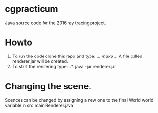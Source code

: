 # cgpracticum
Java source code for the 2016 ray tracing project.

# Howto
1. To run the code clone this repo and type:
..*. make
..*. A file called renderer.jar will be created.
2. To start the rendering type:
..*. java -jar renderer.jar

# Changing the scene.
Scences can be changed by assigning a new one to the 
final World world variable in src.main.Renderer.java


